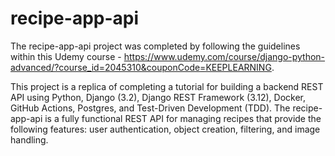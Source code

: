 # recipe-app-api
The recipe-app-api project was completed by following the guidelines within this Udemy course - https://www.udemy.com/course/django-python-advanced/?course_id=2045310&couponCode=KEEPLEARNING. 

This project is a replica of completing a tutorial for building a backend REST API using Python, Django (3.2), Django REST Framework (3.12), Docker, GitHub Actions, Postgres, and Test-Driven Development (TDD). The recipe-app-api is a fully functional REST API for managing recipes that provide the following features: user authentication, object creation, filtering, and image handling.
